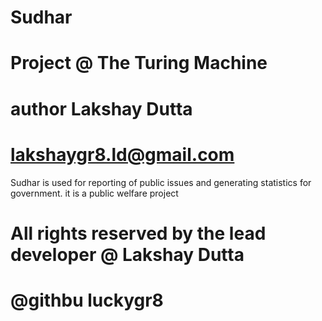 # Sudhar
# Project @ The Turing Machine
# author Lakshay Dutta
# lakshaygr8.ld@gmail.com

Sudhar is used for reporting of public issues and generating statistics for government. it is a public welfare project

# All rights reserved by the lead developer @ Lakshay Dutta
# @githbu luckygr8
